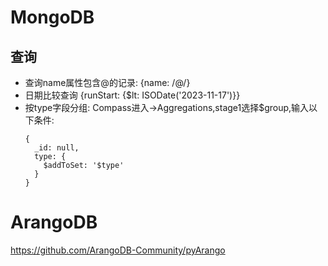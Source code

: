 # MongoDB
## 查询
- 查询name属性包含@的记录: {name: /@/}
- 日期比较查询 {runStart: {$lt: ISODate('2023-11-17')}}
- 按type字段分组: Compass进入->Aggregations,stage1选择$group,输入以下条件:
  ```
  {
    _id: null,
    type: {
      $addToSet: '$type'
    }
  }
  ```


# ArangoDB
https://github.com/ArangoDB-Community/pyArango
